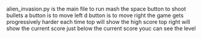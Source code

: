 alien_invasion.py is the main file to run 
mash the space button to shoot bullets 
a button is to move left 
d button is to move right 
the game gets progressively harder each time 
top will show the high score 
top right will show the current score 
just below the current score youc can see the level 

